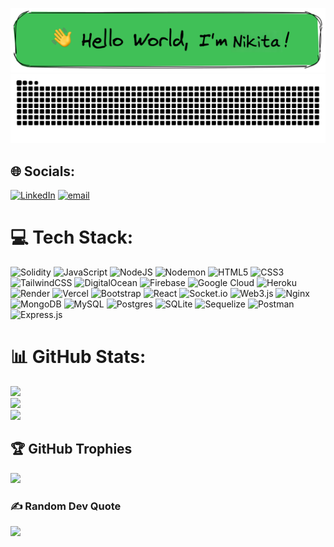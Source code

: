 ![](https://raw.githubusercontent.com/NikitaVadadoriya/backend_cloth/refs/heads/main/Group%201.png)<br/>
  ![](https://raw.githubusercontent.com/dhruviklathiya/dhruviklathiya/1faf81ec608dc24751e13067e1f46127924fea4e/assets/github-user-contribution.svg)

## 🌐 Socials:
[![LinkedIn](https://img.shields.io/badge/LinkedIn-%230077B5.svg?logo=linkedin&logoColor=white)]([https://in.linkedin.com/in/nikita-vadadoriya-696469272]) [![email](https://img.shields.io/badge/Email-D14836?logo=gmail&logoColor=white)](mailto:nikitavaddoiya0@gmai.com) 

# 💻 Tech Stack:
![Solidity](https://img.shields.io/badge/Solidity-%23363636.svg?style=flat-square&logo=solidity&logoColor=white) ![JavaScript](https://img.shields.io/badge/javascript-%23323330.svg?style=flat-square&logo=javascript&logoColor=%23F7DF1E) ![NodeJS](https://img.shields.io/badge/node.js-6DA55F?style=flat-square&logo=node.js&logoColor=white) ![Nodemon](https://img.shields.io/badge/NODEMON-%23323330.svg?style=flat-square&logo=nodemon&logoColor=%BBDEAD) ![HTML5](https://img.shields.io/badge/html5-%23E34F26.svg?style=flat-square&logo=html5&logoColor=white) ![CSS3](https://img.shields.io/badge/css3-%231572B6.svg?style=flat-square&logo=css3&logoColor=white) ![TailwindCSS](https://img.shields.io/badge/tailwindcss-%2338B2AC.svg?style=flat-square&logo=tailwind-css&logoColor=white) ![DigitalOcean](https://img.shields.io/badge/DigitalOcean-%230167ff.svg?style=flat-square&logo=digitalOcean&logoColor=white) ![Firebase](https://img.shields.io/badge/firebase-%23039BE5.svg?style=flat-square&logo=firebase) ![Google Cloud](https://img.shields.io/badge/GoogleCloud-%234285F4.svg?style=flat-square&logo=google-cloud&logoColor=white) ![Heroku](https://img.shields.io/badge/heroku-%23430098.svg?style=flat-square&logo=heroku&logoColor=white) ![Render](https://img.shields.io/badge/Render-%46E3B7.svg?style=flat-square&logo=render&logoColor=white) ![Vercel](https://img.shields.io/badge/vercel-%23000000.svg?style=flat-square&logo=vercel&logoColor=white) ![Bootstrap](https://img.shields.io/badge/bootstrap-%238511FA.svg?style=flat-square&logo=bootstrap&logoColor=white) ![React](https://img.shields.io/badge/react-%2320232a.svg?style=flat-square&logo=react&logoColor=%2361DAFB) ![Socket.io](https://img.shields.io/badge/Socket.io-black?style=flat-square&logo=socket.io&badgeColor=010101) ![Web3.js](https://img.shields.io/badge/web3.js-F16822?style=flat-square&logo=web3.js&logoColor=white) ![Nginx](https://img.shields.io/badge/nginx-%23009639.svg?style=flat-square&logo=nginx&logoColor=white) ![MongoDB](https://img.shields.io/badge/MongoDB-%234ea94b.svg?style=flat-square&logo=mongodb&logoColor=white) ![MySQL](https://img.shields.io/badge/mysql-4479A1.svg?style=flat-square&logo=mysql&logoColor=white) ![Postgres](https://img.shields.io/badge/postgres-%23316192.svg?style=flat-square&logo=postgresql&logoColor=white) ![SQLite](https://img.shields.io/badge/sqlite-%2307405e.svg?style=flat-square&logo=sqlite&logoColor=white) ![Sequelize](https://img.shields.io/badge/Sequelize-52B0E7?style=flat-square&logo=Sequelize&logoColor=white) ![Postman](https://img.shields.io/badge/Postman-FF6C37?style=flat-square&logo=postman&logoColor=white) ![Express.js](https://img.shields.io/badge/express.js-%23404d59.svg?style=flat-square&logo=express&logoColor=%2361DAFB)
# 📊 GitHub Stats:
![](https://github-readme-stats-anuraghazra1.vercel.app/api?username=nikitavadadoriya&show_icons=true&include_all_commits=true&theme=material-palenight)<br/>
![](https://nirzak-streak-stats.vercel.app/?user=NikitaVadadoriya&theme=dark&hide_border=false)<br/>
![](https://github-readme-stats.vercel.app/api/top-langs/?username=NikitaVadadoriya&theme=dark&hide_border=false&include_all_commits=true&count_private=true&layout=compact)

## 🏆 GitHub Trophies
![](https://github-profile-trophy.vercel.app/?username=NikitaVadadoriya&theme=radical&no-frame=false&no-bg=true&margin-w=4)

### ✍️ Random Dev Quote
![](https://quotes-github-readme.vercel.app/api?type=horizontal&theme=radical)

<!-- Proudly created with GPRM ( https://gprm.itsvg.in ) -->
